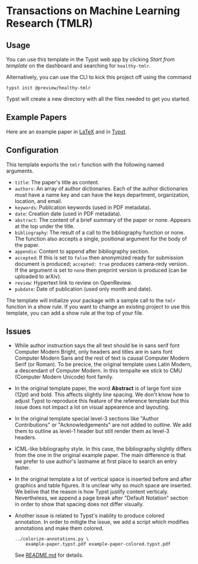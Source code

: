 # Transactions on Machine Learning Research (TMLR)

## Usage

You can use this template in the Typst web app by clicking _Start from
template_ on the dashboard and searching for `healthy-tmlr`.

Alternatively, you can use the CLI to kick this project off using the command

```shell
typst init @preview/healthy-tmlr
```

Typst will create a new directory with all the files needed to get you started.

## Example Papers

Here are an example paper in [LaTeX][1] and in [Typst][2].

## Configuration

This template exports the `tmlr` function with the following named arguments.

- `title`: The paper's title as content.
- `authors`: An array of author dictionaries. Each of the author dictionaries
  must have a name key and can have the keys department, organization,
  location, and email.
- `keywords`: Publication keywords (used in PDF metadata).
- `date`: Creation date (used in PDF metadata).
- `abstract`: The content of a brief summary of the paper or none. Appears at
  the top under the title.
- `bibliography`: The result of a call to the bibliography function or none.
  The function also accepts a single, positional argument for the body of the
  paper.
- `appendix`: Content to append after bibliography section.
- `accepted`: If this is set to `false` then anonymized ready for submission
  document is produced; `accepted: true` produces camera-redy version. If
  the argument is set to `none` then preprint version is produced (can be
  uploaded to arXiv).
- `review`: Hypertext link to review on OpenReview.
- `pubdate`: Date of publication (used only month and date).

The template will initialize your package with a sample call to the `tmlr`
function in a show rule. If you want to change an existing project to use this
template, you can add a show rule at the top of your file.

## Issues

- While author instruction says the all text should be in sans serif font
  Computer Modern Bright, only headers and titles are in sans font Computer
  Modern Sans and the rest of text is causal Computer Modern Serif (or Roman).
  To be precice, the original template uses Latin Modern, a descendant of
  Computer Modern. In this tempalte we stick to CMU (Computer Modern Unicode)
  font family.

- In the original template paper, the word **Abstract** is of large font size
  (12pt) and bold. This affects slightly line spacing. We don't know how to
  adjust Typst to reproduce this feature of the reference template but this
  issue does not impact a lot on visual appearence and layouting.

- In the original template special level-3 sections like "Author Contributions"
  or "Acknowledgements" are not added to outline. We add them to outline as
  level-1 header but still render them as level-3 headers.

- ICML-like bibliography style. In this case, the bibliography slightly differs
  from the one in the original example paper. The main difference is that we
  prefer to use author's lastname at first place to search an entry faster.

- In the original template a lot of vertical space is inserted before and after
  graphics and table figures. It is unclear why so much space are inserted. We
  belive that the reason is how Typst justify content verticaly. Nevertheless,
  we append a page break after "Default Notation" section in order to show that
  spacing does not differ visually.

- Another issue is related to Typst's inablity to produce colored annotation.
  In order to mitigte the issue, we add a script which modifies annotations and
  make them colored.

  ```shell
  ../colorize-annotations.py \
      example-paper.typst.pdf example-paper-colored.typst.pdf
  ```

  See [README.md][3] for details.

[1]: example-paper.latex.pdf
[2]: example-paper.typst.pdf
[3]: ../#colored-annotations
